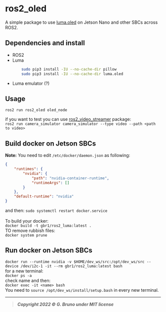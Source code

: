 # ros2_oled
A simple package to use [luma.oled](https://github.com/rm-hull/luma.oled) on Jetson Nano and other SBCs across ROS2.


## Dependencies and install

- ROS2
- Luma
    ```bash
        sudo pip3 install -IU --no-cache-dir pillow
        sudo pip3 install -IU --no-cache-dir luma.oled
    ```
- Luma emulator (?)

## Usage

`ros2 run ros2_oled oled_node`
<br>

if you want to test you can use [ros2_video_streamer](https://github.com/gbr1/ros2_video_streamer) package: <br>
`ros2 run camera_simulator camera_simulator --type video --path <path to video>`








## Build docker on Jetson SBCs

**Note:** You need to edit `/etc/docker/daemon.json` as following: <br>

```json
{
    "runtimes": {
        "nvidia": {
            "path": "nvidia-container-runtime",
            "runtimeArgs": []
        }
    },
    "default-runtime": "nvidia"	
}
```
and then: `sudo systemctl restart docker.service` <br>
<br>
To build your docker:<br>
`docker build -t gbr1/ros2_luma:latest .`
<br>
TO remove rubbish files:<br>
`docker system prune`

## Run docker on Jetson SBCs
`docker run --runtime nvidia -v $HOME/dev_ws/src:/opt/dev_ws/src --device /dev/i2c-1 -it --rm gbr1/ros2_luma:latest bash`<br>
for a new terminal:<br>
`docker ps -a` <br>
check name and then:<br>
`docker exec -it <name> bash`<br>
You need to `source /opt/dev_ws/install/setup.bash` in every new terminal.



---
> ***Copyright 2022 © G. Bruno under MIT license***

